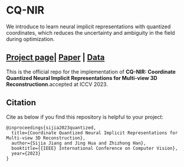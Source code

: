 # CQ-NIR
We introduce to learn neural implicit representations with quantized coordinates, which reduces the uncertainty and ambiguity in the field during optimization.

## [Project page]([https://machineperceptionlab.githuub.io/CQ-NIR-page/](https://machineperceptionlab.github.io/CQ-NIR-page/))|  [Paper](https://arxiv.org) | [Data](https://www.dropbox.com/sh/w0y8bbdmxzik3uk/AAAaZffBiJevxQzRskoOYcyja?dl=0)
This is the official repo for the implementation of **CQ-NIR: Coordinate Quantized Neural Implicit Representations for Multi-view 3D Reconstructionn**.accepted at ICCV 2023.

## Citation

Cite as below if you find this repository is helpful to your project:
```
@inproceedings{sijia2023quantized,
  title={Coordinate Quantized Neural Implicit Representations for Multi-view 3D Reconstruction},
  author={Sijia Jiang and Jing Hua and Zhizhong Han},
  booktitle={{IEEE} International Conference on Computer Vision},
  year={2023}
}
```
